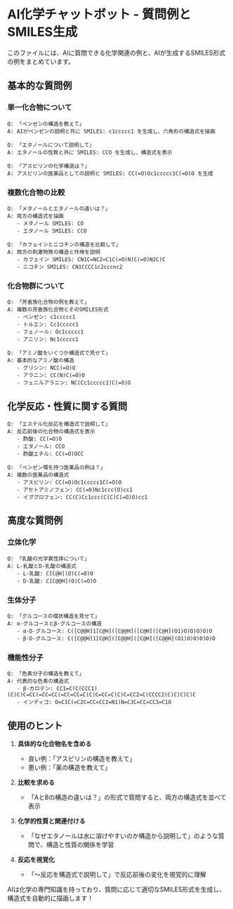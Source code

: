 # AI化学チャットボット - 質問例とSMILES生成

このファイルには、AIに質問できる化学関連の例と、AIが生成するSMILES形式の例をまとめています。

## 基本的な質問例

### 単一化合物について
```
Q: 「ベンゼンの構造を教えて」
A: AIがベンゼンの説明と共に SMILES: c1ccccc1 を生成し、六角形の構造式を描画

Q: 「エタノールについて説明して」
A: エタノールの性質と共に SMILES: CCO を生成し、構造式を表示

Q: 「アスピリンの化学構造は？」
A: アスピリンの医薬品としての説明と SMILES: CC(=O)Oc1ccccc1C(=O)O を生成
```

### 複数化合物の比較
```
Q: 「メタノールとエタノールの違いは？」
A: 両方の構造式を描画
   - メタノール SMILES: CO
   - エタノール SMILES: CCO

Q: 「カフェインとニコチンの構造を比較して」
A: 両方の刺激物質の構造と作用を説明
   - カフェイン SMILES: CN1C=NC2=C1C(=O)N(C(=O)N2C)C
   - ニコチン SMILES: CN1CCCC1c2cccnc2
```

### 化合物群について
```
Q: 「芳香族化合物の例を教えて」
A: 複数の芳香族化合物とそのSMILES形式
   - ベンゼン: c1ccccc1
   - トルエン: Cc1ccccc1
   - フェノール: Oc1ccccc1
   - アニリン: Nc1ccccc1

Q: 「アミノ酸をいくつか構造式で見せて」
A: 基本的なアミノ酸の構造
   - グリシン: NCC(=O)O
   - アラニン: CC(N)C(=O)O
   - フェニルアラニン: NC(Cc1ccccc1)C(=O)O
```

## 化学反応・性質に関する質問

```
Q: 「エステル化反応を構造式で説明して」
A: 反応前後の化合物の構造式を表示
   - 酢酸: CC(=O)O
   - エタノール: CCO
   - 酢酸エチル: CC(=O)OCC

Q: 「ベンゼン環を持つ医薬品の例は？」
A: 複数の医薬品の構造式
   - アスピリン: CC(=O)Oc1ccccc1C(=O)O
   - アセトアミノフェン: CC(=O)Nc1ccc(O)cc1
   - イブプロフェン: CC(C)Cc1ccc(C(C)C(=O)O)cc1
```

## 高度な質問例

### 立体化学
```
Q: 「乳酸の光学異性体について」
A: L-乳酸とD-乳酸の構造式
   - L-乳酸: C[C@H](O)C(=O)O
   - D-乳酸: C[C@@H](O)C(=O)O
```

### 生体分子
```
Q: 「グルコースの環状構造を見せて」
A: α-グルコースとβ-グルコースの構造
   - α-D-グルコース: C([C@@H]1[C@H]([C@@H]([C@H]([C@H](O1)O)O)O)O)O
   - β-D-グルコース: C([C@@H]1[C@H]([C@@H]([C@H]([C@@H](O1)O)O)O)O)O
```

### 機能性分子
```
Q: 「色素分子の構造を教えて」
A: 代表的な色素の構造式
   - β-カロテン: CC1=C(C(CCC1)(C)C)C=CC(=CC=CC(=CC=CC=C(C)C=CC=C(C)C=CC2=C(CCCC2(C)C)C)C)C
   - インディゴ: O=C1C(=C2C=CC=CC2=N1)N=C3C=CC=CC3=C1O
```

## 使用のヒント

1. **具体的な化合物名を含める**
   - 良い例：「アスピリンの構造を教えて」
   - 悪い例：「薬の構造を教えて」

2. **比較を求める**
   - 「AとBの構造の違いは？」の形式で質問すると、両方の構造式を並べて表示

3. **化学的性質と関連付ける**
   - 「なぜエタノールは水に溶けやすいのか構造から説明して」のような質問で、構造と性質の関係を学習

4. **反応を視覚化**
   - 「〜反応を構造式で説明して」で反応前後の変化を視覚的に理解

AIは化学の専門知識を持っており、質問に応じて適切なSMILES形式を生成し、構造式を自動的に描画します！ 
